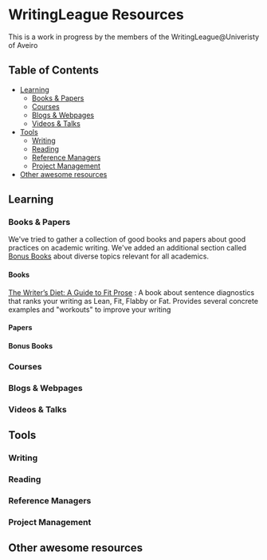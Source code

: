 # WritingLeague Resources
This is a work in progress by the members of the WritingLeague@Univeristy of Aveiro

## Table of Contents
<!-- MarkdownTOC depth=4 -->
- [Learning](#learning)
  - [Books & Papers](#books--papers)
  - [Courses](#courses)
  - [Blogs & Webpages](#blogs--webpages)
  - [Videos & Talks](#videos--talks)
- [Tools](#tools)
  - [Writing](#writing)
  - [Reading](#reading)
  - [Reference Managers](#reference-managers)
  - [Project Management](#project-management)
- [Other awesome resources](#other-awesome-resources)
  

<!-- /MarkdownTOC -->

## Learning
### Books & Papers
We've tried to gather a collection of good books and papers about good practices on academic writing. We've added an additional section called [Bonus Books](#bonus-books) about diverse topics relevant for all academics.

#### Books
[The Writer’s Diet: A Guide to Fit Prose](https://www.amazon.es/dp/022635198X/ref=cm_sw_em_r_mt_dp_uAhKFbWPK1BXT) : A book about sentence diagnostics that ranks your writing as Lean, Fit, Flabby or Fat. Provides several concrete examples and "workouts" to improve your writing

#### Papers

#### Bonus Books

### Courses 
### Blogs & Webpages
### Videos & Talks


## Tools
### Writing
### Reading
### Reference Managers
### Project Management


## Other awesome resources
